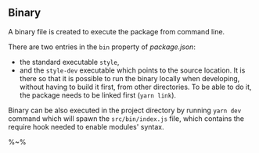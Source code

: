 ## Binary

A binary file is created to execute the package from command line.

There are two entries in the `bin` property of _package.json_:

- the standard executable `style`,
- and the `style-dev` executable which points to the source location. It is there so that it is possible to run the binary locally when developing, without having to build it first, from other directories. To be able to do it, the package needs to be linked first (`yarn link`).

Binary can be also executed in the project directory by running `yarn dev` command which will spawn the `src/bin/index.js` file, which contains the require hook needed to enable modules' syntax.

%~%